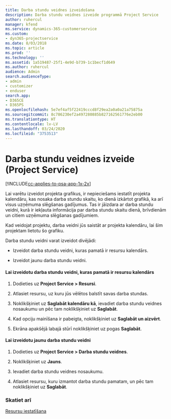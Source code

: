```yaml
---
title: Darba stundu veidnes izveidošana
description: Darba stundu veidnes izveide programmā Project Service
author: ruhercul
manager: kfend
ms.service: dynamics-365-customerservice
ms.custom:
- dyn365-projectservice
ms.date: 8/03/2018
ms.topic: article
ms.prod: ''
ms.technology: ''
ms.assetid: 1a519487-25f1-4e9d-b739-1c1becf1d649
ms.author: ruhercul
audience: Admin
search.audienceType:
- admin
- customizer
- enduser
search.app:
- D365CE
- D365PS
ms.openlocfilehash: 5e7ef4af5f22419cccd8f29ea2a0a0a21a75875a
ms.sourcegitcommit: 8c786230ef2a497280885b827162561776e2eb00
ms.translationtype: HT
ms.contentlocale: lv-LV
ms.lasthandoff: 03/24/2020
ms.locfileid: "3753513"
---
```

# <a name="create-a-work-hours-template-project-service"></a>Darba stundu veidnes izveide (Project Service)

[!INCLUDE[cc-applies-to-psa-app-1x-2x](../includes/cc-applies-to-psa-app-1x-2x.md)]

Lai varētu izveidot projekta grafikus, ir nepieciešams iestatīt projekta kalendāru, kas nosaka darba stundu skaitu, ko dienā izkārtot grafikā, ka arī visus uzņēmuma slēgšanas gadījumus. Tas ir jāizdara ar darba stundu veidni, kurā ir iekļauta informācija par darba stundu skaitu dienā, brīvdienām un citiem uzņēmuma slēgšanas gadījumiem.  
  
 Kad veidojat projektu, darba veidni jūs saistāt ar projekta kalendāru, lai šim projektam lietotu šo grafiku.  
  
 Darba stundu veidni varat izveidot divējādi:  
  
-   Izveidot darba stundu veidni, kuras pamatā ir resursu kalendārs.  
  
-   Izveidot jaunu darba stundu veidni.  
  
#### <a name="to-create-a-work-hours-template-based-on-a-resources-calendar"></a>Lai izveidotu darba stundu veidni, kuras pamatā ir resursu kalendārs  
  
1.  Dodieties uz **Project Service > Resursi**.  
  
2.  Atlasiet resursu, uz kuru jūs vēlētos balstīt savas darba stundas.  
  
3.  Noklikšķiniet uz **Saglabāt kalendāru kā**, ievadiet darba stundu veidnes nosaukumu un pēc tam noklikšķiniet uz **Saglabāt**.  
  
4.  Kad opciju mainīšana ir pabeigta, noklikšķiniet uz **Saglabāt un aizvērt**.  
  
5.  Ekrāna apakšējā labajā stūrī noklikšķiniet uz pogas **Saglabāt**.  
  
#### <a name="to-create-a-new-work-hours-template"></a>Lai izveidotu jaunu darba stundu veidni  
  
1.  Dodieties uz **Project Service > Darba stundu veidnes**.  
  
2.  Noklikšķiniet uz **Jauns**.  
  
3.  Ievadiet darba stundu veidnes nosaukumu.  
  
4.  Atlasiet resursu, kuru izmantot darba stundu pamatam, un pēc tam noklikšķiniet uz **Saglabāt**.  
  
### <a name="see-also"></a>Skatiet arī  
 [Resursu iestatīšana](../project-service/set-up-resources.md)
